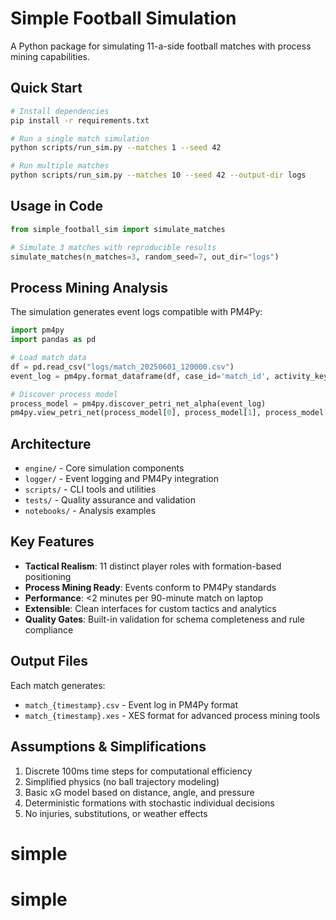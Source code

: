 # Simple Football Simulation

A Python package for simulating 11-a-side football matches with process mining capabilities.

## Quick Start

```bash
# Install dependencies
pip install -r requirements.txt

# Run a single match simulation
python scripts/run_sim.py --matches 1 --seed 42

# Run multiple matches
python scripts/run_sim.py --matches 10 --seed 42 --output-dir logs
```

## Usage in Code

```python
from simple_football_sim import simulate_matches

# Simulate 3 matches with reproducible results
simulate_matches(n_matches=3, random_seed=7, out_dir="logs")
```

## Process Mining Analysis

The simulation generates event logs compatible with PM4Py:

```python
import pm4py
import pandas as pd

# Load match data
df = pd.read_csv("logs/match_20250601_120000.csv")
event_log = pm4py.format_dataframe(df, case_id='match_id', activity_key='action', timestamp_key='timestamp')

# Discover process model
process_model = pm4py.discover_petri_net_alpha(event_log)
pm4py.view_petri_net(process_model[0], process_model[1], process_model[2])
```

## Architecture

- `engine/` - Core simulation components
- `logger/` - Event logging and PM4Py integration  
- `scripts/` - CLI tools and utilities
- `tests/` - Quality assurance and validation
- `notebooks/` - Analysis examples

## Key Features

- **Tactical Realism**: 11 distinct player roles with formation-based positioning
- **Process Mining Ready**: Events conform to PM4Py standards
- **Performance**: <2 minutes per 90-minute match on laptop
- **Extensible**: Clean interfaces for custom tactics and analytics
- **Quality Gates**: Built-in validation for schema completeness and rule compliance

## Output Files

Each match generates:
- `match_{timestamp}.csv` - Event log in PM4Py format
- `match_{timestamp}.xes` - XES format for advanced process mining tools

## Assumptions & Simplifications

1. Discrete 100ms time steps for computational efficiency
2. Simplified physics (no ball trajectory modeling)
3. Basic xG model based on distance, angle, and pressure
4. Deterministic formations with stochastic individual decisions
5. No injuries, substitutions, or weather effects
# simple
# simple
